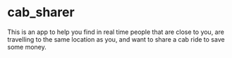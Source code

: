 cab_sharer
==========

This is an app to help you find in real time people that are close to you, are travelling to the same location as you, and want to share a cab ride to save some money.
